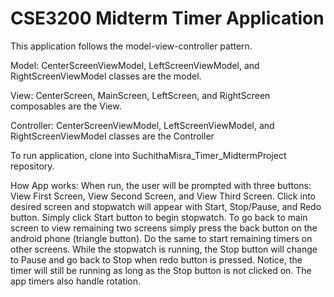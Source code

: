 # CSE3200 Midterm Timer Application 

This application follows the model-view-controller pattern.

Model: CenterScreenViewModel, LeftScreenViewModel, and RightScreenViewModel classes are the model.

View: CenterScreen, MainScreen, LeftScreen, and RightScreen composables are the View. 

Controller: CenterScreenViewModel, LeftScreenViewModel, and RightScreenViewModel classes are the Controller

To run application, clone into SuchithaMisra_Timer_MidtermProject repository. 

How App works: When run, the user will be prompted with three buttons: View First Screen, View Second Screen, and View Third Screen. Click into desired screen and stopwatch will appear with Start, Stop/Pause, and Redo button. Simply click Start button to begin stopwatch. To go back to main screen to view remaining two screens simply press the back button on the android phone (triangle button). Do the same to start remaining timers on other screens. While the stopwatch is running, the Stop button will change to Pause and go back to Stop when redo button is pressed. Notice, the timer will still be running as long as the Stop button is not clicked on. The app timers also handle rotation. 
